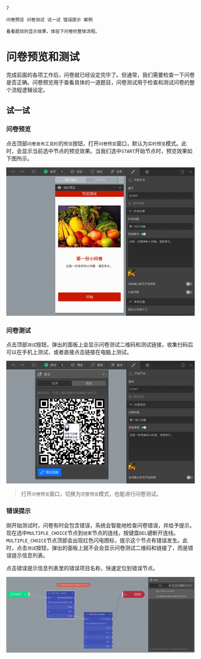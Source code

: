 ```index
7
```
```tag
问卷预览 问卷测试 试一试 错误提示 案例
```
```summary
看看题目的显示效果，体验下问卷的整体流程。
```
# 问卷预览和测试

完成前面的各项工作后，问卷就已经设定完毕了。但通常，我们需要检查一下问卷是否正确。问卷预览用于查看具体的一道题目，问卷测试用于检查和测试问卷的整个流程逻辑设定。

## 试一试

### 问卷预览
点击顶部`问卷发布工具栏`的`预览`按钮，打开`问卷预览`窗口，默认为`实时预览`模式。此时，会显示当前选中节点的预览效果。当我们选中`START`开始节点时，预览效果如下图所示。

<img src='./assets/07previewAndTest/preview.png'>

### 问卷测试
点击顶部`测试`按钮，弹出的面板上会显示问卷测试二维码和测试链接，收集扫码后可以在手机上测试，或者直接点击链接在电脑上测试。

<img src='./assets/07previewAndTest/test.png'>

> 打开`问卷预览`窗口，切换为`完整预览`模式，也能进行问卷测试。

### 错误提示
刚开始测试时，问卷有时会包含错误，系统会智能地检查问卷错误，并给予提示。现在选中`MULTIPLE_CHOICE`节点到`结束`节点的连线，按键盘`DEL`键断开连线。`MULTIPLE_CHOICE`节点顶部会出现红色闪电图标，提示这个节点有错误发生。此时，点击`测试`按钮，弹出的面板上就不会会显示问卷测试二维码和链接了，而是错误提示信息列表。

点击错误提示信息列表里的错误项目名称，快速定位到错误节点。

<img src='./assets/07previewAndTest/sthWrong.png'>
